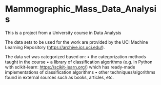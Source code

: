 # Mammographic_Mass_Data_Analysis

This is a project from a University course in Data Analysis

The data sets to be used for the work are provided by the UCI Machine Learning Repository (https://archive.ics.uci.edu/).

The data set was categorized based on:
• the categorization methods taught in the course
• a library of classification algorithms (e.g. in Python with scikit-learn: https://scikit-learn.org/) which has ready-made implementations of classification algorithms
• other techniques/algorithms found in external sources such as books, articles, etc.

